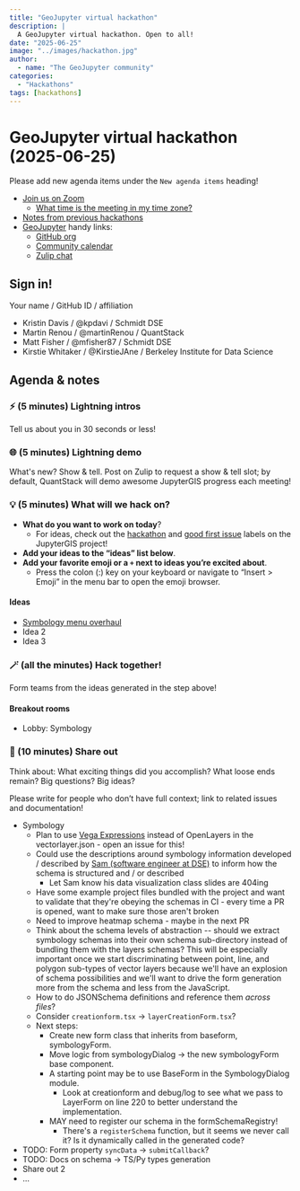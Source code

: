 ```yaml
---
title: "GeoJupyter virtual hackathon"
description: |
  A GeoJupyter virtual hackathon. Open to all!
date: "2025-06-25"
image: "../images/hackathon.jpg"
author:
  - name: "The GeoJupyter community"
categories:
  - "Hackathons"
tags: [hackathons]
---
```


# GeoJupyter virtual hackathon (2025-06-25)

Please add new agenda items under the `New agenda items` heading!

- [Join us on Zoom](https://berkeley.zoom.us/j/92451699568)
  - [What time is the meeting in my time zone?](https://dateful.com/convert/utc?t=3pm)
- [Notes from previous hackathons](https://geojupyter.org/blog/#category=Hackathons)
- [GeoJupyter](https://geojupyter.org) handy links:
  - [GitHub org](https://github.com/geojupyter)
  - [Community calendar](https://geojupyter.org/calendar.html)
  - [Zulip chat](https://jupyter.zulipchat.com/#narrow/channel/471314-geojupyter)


## Sign in!

Your name / GitHub ID / affiliation

* Kristin Davis / \@kpdavi  / Schmidt DSE
* Martin Renou / \@martinRenou / QuantStack
* Matt Fisher / \@mfisher87 / Schmidt DSE
* Kirstie Whitaker / \@KirstieJAne / Berkeley Institute for Data Science


## Agenda & notes

### ⚡ (5 minutes) Lightning intros

Tell us about you in 30 seconds or less!


### 🌐 (5 minutes) Lightning demo

What's new? Show & tell.
Post on Zulip to request a show & tell slot;
by default, QuantStack will demo awesome JupyterGIS progress each meeting!


### 💡 (5 minutes) What will we hack on?

* **What do you want to work on today**?
  * For ideas, check out the [hackathon](https://github.com/geojupyter/jupytergis/labels/hackathon)
    and [good first issue](https://github.com/geojupyter/jupytergis/labels/good%20first%20issue)
    labels on the JupyterGIS project!
* **Add your ideas to the “ideas” list below**.
* **Add your favorite emoji or a `+` next to ideas you’re excited about**.
  * Press the colon (:) key on your keyboard or navigate to “Insert > Emoji” in the menu bar to open the emoji browser.


#### Ideas

* [Symbology menu overhaul](https://github.com/geojupyter/jupytergis/pull/754)
* Idea 2
* Idea 3


### 🪄 (all the minutes) Hack together!

Form teams from the ideas generated in the step above!


#### Breakout rooms

* Lobby: Symbology



### 💬 (10 minutes) Share out

Think about:
What exciting things did you accomplish?
What loose ends remain?
Big questions? Big ideas?

Please write for people who don’t have full context; link to related issues and documentation!

* Symbology
    * Plan to use [Vega Expressions](https://vega.github.io/vega/docs/expressions/) instead of OpenLayers in the vectorlayer.json - open an issue for this!
    * Could use the descriptions around symbology information developed / described by [Sam (software engineer at DSE)](https://interactivedatascience.courses/) to inform how the schema is structured and / or described
        * Let Sam know his data visualization class slides are 404ing
    * Have some example project files bundled with the project and want to validate that they're obeying the schemas in CI - every time a PR is opened, want to make sure those aren't broken
    * Need to improve heatmap schema - maybe in the next PR
    * Think about the schema levels of abstraction -- should we extract symbology schemas into their own schema sub-directory instead of bundling them with the layers schemas? This will be especially important once we start discriminating between point, line, and polygon sub-types of vector layers because we'll have an explosion of schema possibilities and we'll want to drive the form generation more from the schema and less from the JavaScript.
    * How to do JSONSchema definitions and reference them _across files_?
    * Consider `creationform.tsx` -> `layerCreationForm.tsx`?
    * Next steps:
        * Create new form class that inherits from baseform, symbologyForm.
        * Move logic from symbologyDialog -> the new symbologyForm base component.
        * A starting point may be to use BaseForm in the SymbologyDialog module.
            * Look at creationform and debug/log to see what we pass to LayerForm on line 220 to better understand the implementation.
        * MAY need to register our schema in the formSchemaRegistry!
            * There's a `registerSchema` function, but it seems we never call it? Is it dynamically called in the generated code?
* TODO: Form property `syncData` -> `submitCallback`?
* TODO: Docs on schema -> TS/Py types generation
* Share out 2
* ...
